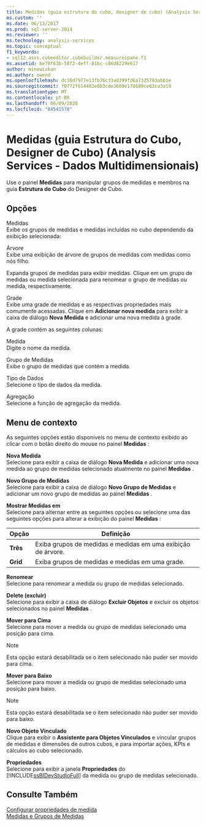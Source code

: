```yaml
---
title: Medidas (guia estrutura do cubo, designer de cubo) (Analysis Services-dados multidimensionais) | Microsoft Docs
ms.custom: ''
ms.date: 06/13/2017
ms.prod: sql-server-2014
ms.reviewer: ''
ms.technology: analysis-services
ms.topic: conceptual
f1_keywords:
- sql12.asvs.cubeeditor.cubebuilder.measurespane.f1
ms.assetid: be70f63b-58f2-4eff-81bc-c86d8229e617
author: minewiskan
ms.author: owend
ms.openlocfilehash: dc38d7977e13fb76c33a0399fd6a7325783abb1e
ms.sourcegitcommit: f0772f614482e0b3cde3609e178689ce62ca3a19
ms.translationtype: MT
ms.contentlocale: pt-BR
ms.lasthandoff: 06/09/2020
ms.locfileid: "84541578"
---
```

# <a name="measures-cube-structure-tab-cube-designer-analysis-services---multidimensional-data"></a>Medidas (guia Estrutura do Cubo, Designer de Cubo) (Analysis Services - Dados Multidimensionais)
  Use o painel **Medidas** para manipular grupos de medidas e membros na guia **Estrutura do Cubo** do Designer de Cubo.  
  
## <a name="options"></a>Opções  
 Medidas  
 Exibe os grupos de medidas e medidas incluídas no cubo dependendo da exibição selecionada:  
  
 Árvore  
 Exibe uma exibição de árvore de grupos de medidas com medidas como nós filho.  
  
 Expanda grupos de medidas para exibir medidas. Clique em um grupo de medidas ou medida selecionada para renomear o grupo de medidas ou medida, respectivamente.  
  
 Grade  
 Exibe uma grade de medidas e as respectivas propriedades mais comumente acessadas. Clique em **Adicionar nova medida** para exibir a caixa de diálogo **Nova Medida** e adicionar uma nova medida à grade.  
  
 A grade contém as seguintes colunas:  
  
 Medida  
 Digite o nome da medida.  
  
 Grupo de Medidas  
 Exibe o grupo de medidas que contém a medida.  
  
 Tipo de Dados  
 Selecione o tipo de dados da medida.  
  
 Agregação  
 Selecione a função de agregação da medida.  
  
## <a name="context-menu"></a>Menu de contexto  
 As seguintes opções estão disponíveis no menu de contexto exibido ao clicar com o botão direito do mouse no painel **Medidas** :  
  
 **Nova Medida**  
 Selecione para exibir a caixa de diálogo **Nova Medida** e adicionar uma nova medida ao grupo de medidas selecionado atualmente no painel **Medidas** .  
  
 **Novo Grupo de Medidas**  
 Selecione para exibir a caixa de diálogo **Novo Grupo de Medidas** e adicionar um novo grupo de medidas ao painel **Medidas** .  
  
 **Mostrar Medidas em**  
 Selecione para alternar entre as seguintes opções ou selecione uma das seguintes opções para alterar a exibição do painel **Medidas** :  
  
|Opção|Definição|  
|------------|----------------|  
|**Três**|Exiba grupos de medidas e medidas em uma exibição de árvore.|  
|**Grid**|Exiba grupos de medidas e medidas em uma grade.|  
  
 **Renomear**  
 Selecione para renomear a medida ou grupo de medidas selecionado.  
  
 **Delete (excluir)**  
 Selecione para exibir a caixa de diálogo **Excluir Objetos** e excluir os objetos selecionados no painel **Medidas** .  
  
 **Mover para Cima**  
 Selecione para mover a medida ou grupo de medidas selecionado uma posição para cima.  
  
> [!NOTE]  
>  Esta opção estará desabilitada se o item selecionado não puder ser movido para cima.  
  
 **Mover para Baixo**  
 Selecione para mover a medida ou grupo de medidas selecionado uma posição para baixo.  
  
> [!NOTE]  
>  Esta opção estará desabilitada se o item selecionado não puder ser movido para baixo.  
  
 **Novo Objeto Vinculado**  
 Clique para exibir o **Assistente para Objetos Vinculados** e vincular grupos de medidas e dimensões de outros cubos, e para importar ações, KPIs e cálculos ao cubo selecionado.  
  
 **Propriedades**  
 Selecione para exibir a janela **Propriedades** do [!INCLUDE[ssBIDevStudioFull](../includes/ssbidevstudiofull-md.md)] da medida ou grupo de medidas selecionado.  
  
## <a name="see-also"></a>Consulte Também  
 [Configurar propriedades de medida](multidimensional-models/configure-measure-properties.md)   
 [Medidas e Grupos de Medidas](multidimensional-models/measures-and-measure-groups.md)  
  
  
